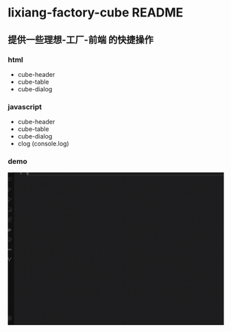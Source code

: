 # lixiang-factory-cube README

## 提供一些理想-工厂-前端 的快捷操作

### html
- cube-header
- cube-table
- cube-dialog

### javascript
- cube-header
- cube-table
- cube-dialog
- clog (console.log)


### demo
![](./DEMO.gif)